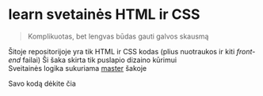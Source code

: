 # Iearn svetainės HTML ir CSS  
> Komplikuotas, bet lengvas būdas gauti galvos skausmą   

Šitoje repositorijoje yra tik HTML ir CSS kodas (plius nuotraukos ir kiti *front-end* failai) 
Ši šaka skirta tik puslapio dizaino kūrimui  
Sveitainės logika sukuriama [master](https://github.com/iearnziezmariai/IearnTinklapis) šakoje

Savo kodą dėkite čia
